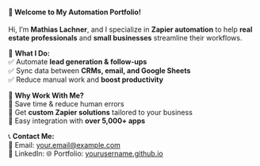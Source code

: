 #### **👋 Welcome to My Automation Portfolio!**  
Hi, I’m **Mathias Lachner**, and I specialize in **Zapier automation** to help **real estate professionals** and **small businesses** streamline their workflows.  

📌 **What I Do:**  
✅ Automate **lead generation & follow-ups**  
✅ Sync data between **CRMs, email, and Google Sheets**  
✅ Reduce manual work and **boost productivity**  

💼 **Why Work With Me?**  
🔹 Save time & reduce human errors  
🔹 Get **custom Zapier solutions** tailored to your business  
🔹 Easy integration with **over 5,000+ apps**  

📞 **Contact Me:**  
📩 Email: [your.email@example.com](mailto:your.email@example.com)  
🔗 LinkedIn: 
🌐 Portfolio: [yourusername.github.io](https://yourusername.github.io)  
